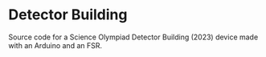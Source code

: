 # Detector Building
Source code for a Science Olympiad Detector Building (2023) device made with an Arduino and an FSR.
